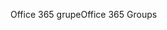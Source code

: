 <span data-ttu-id="c6f27-101">Office 365 grupe</span><span class="sxs-lookup"><span data-stu-id="c6f27-101">Office 365 Groups</span></span>